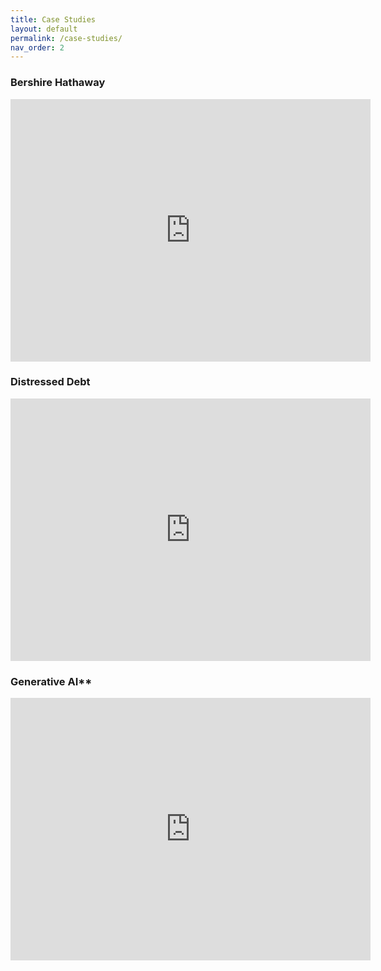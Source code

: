 ```yaml
---
title: Case Studies
layout: default
permalink: /case-studies/
nav_order: 2
---
```


### **Bershire Hathaway**

<iframe src="https://slides.com/pharringtonp19/business-analytics-berkshire-hathaway/embed?byline=hidden&share=hidden" width="576" height="420" title="Business Analytics - Berkshire Hathaway" scrolling="no" frameborder="0" webkitallowfullscreen mozallowfullscreen allowfullscreen></iframe>

### **Distressed Debt**

<iframe src="https://slides.com/pharringtonp19/business-analytics-berkshire-hathaway-cd3b9c/embed?byline=hidden&share=hidden" width="576" height="420" title="Business Analytics - Distressed Debt" scrolling="no" frameborder="0" webkitallowfullscreen mozallowfullscreen allowfullscreen></iframe>

### Generative AI**

<iframe src="https://slides.com/pharringtonp19/business-analytics-generative-ai/embed?byline=hidden&share=hidden" width="576" height="420" title="Business Analytics - Generative AI" scrolling="no" frameborder="0" webkitallowfullscreen mozallowfullscreen allowfullscreen></iframe>
